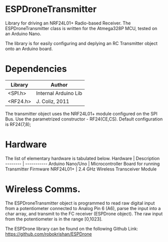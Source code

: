 # ESPDroneTransmitter
Library for driving an NRF24L01+ Radio-based Receiver. The ESPDroneTransmitter class is written for the Atmega328P MCU, tested on an Arduino Nano.

The library is for easily configuring and deplying an RC Transmitter object onto an Arduino board.

# Dependencies
Library | Author
------- | ------
<SPI.h> | Internal Arduino Lib
<RF24.h> | J. Coliz, 2011

The transmitter object uses the NRF24L01+ module configured on the SPI Bus. Use the parametrized constructor - RF24(CE,CS). Default configuration is RF24(7,8);

# Hardware
The list of elementary hardware is tabulated below.
Hardware | Description
-------- | -----------
Arduino Nano/Uno | Microcontroller Board for running Transmitter Firmware
NRF24L01+ | 2.4 GHz Wireless Transceiver Module


# Wireless Comms.
The ESPDroneTransmitter object is programmed to read raw digital input from a potentiometer connected to Analog Pin 6 (A6), parse the input into a char array, and transmit to the FC receiver (ESPDrone object). The raw input from the potentiometer is in the range [0,1023].

The ESPDrone library can be found on the following Github Link: https://github.com/robokrishan/ESPDrone
